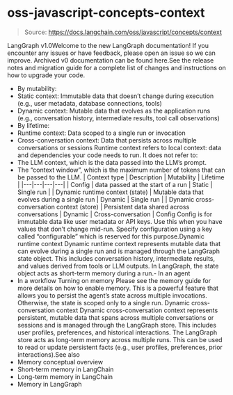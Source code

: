 # oss-javascript-concepts-context

> Source: https://docs.langchain.com/oss/javascript/concepts/context

LangGraph v1.0Welcome to the new LangGraph documentation! If you encounter any issues or have feedback, please open an issue so we can improve. Archived v0 documentation can be found here.See the release notes and migration guide for a complete list of changes and instructions on how to upgrade your code.
- By mutability:
- Static context: Immutable data that doesn’t change during execution (e.g., user metadata, database connections, tools)
- Dynamic context: Mutable data that evolves as the application runs (e.g., conversation history, intermediate results, tool call observations)
- By lifetime:
- Runtime context: Data scoped to a single run or invocation
- Cross-conversation context: Data that persists across multiple conversations or sessions
Runtime context refers to local context: data and dependencies your code needs to run. It does not refer to:
- The LLM context, which is the data passed into the LLM’s prompt.
- The “context window”, which is the maximum number of tokens that can be passed to the LLM.
| Context type | Description | Mutability | Lifetime |
|---|---|---|---|
| Config | data passed at the start of a run | Static | Single run |
| Dynamic runtime context (state) | Mutable data that evolves during a single run | Dynamic | Single run |
| Dynamic cross-conversation context (store) | Persistent data shared across conversations | Dynamic | Cross-conversation |
Config
Config is for immutable data like user metadata or API keys. Use this when you have values that don’t change mid-run. Specify configuration using a key called “configurable” which is reserved for this purpose.Dynamic runtime context
Dynamic runtime context represents mutable data that can evolve during a single run and is managed through the LangGraph state object. This includes conversation history, intermediate results, and values derived from tools or LLM outputs. In LangGraph, the state object acts as short-term memory during a run.- In an agent
- In a workflow
Turning on memory
Please see the memory guide for more details on how to enable memory. This is a powerful feature that allows you to persist the agent’s state across multiple invocations. Otherwise, the state is scoped only to a single run.
Dynamic cross-conversation context
Dynamic cross-conversation context represents persistent, mutable data that spans across multiple conversations or sessions and is managed through the LangGraph store. This includes user profiles, preferences, and historical interactions. The LangGraph store acts as long-term memory across multiple runs. This can be used to read or update persistent facts (e.g., user profiles, preferences, prior interactions).See also
- Memory conceptual overview
- Short-term memory in LangChain
- Long-term memory in LangChain
- Memory in LangGraph